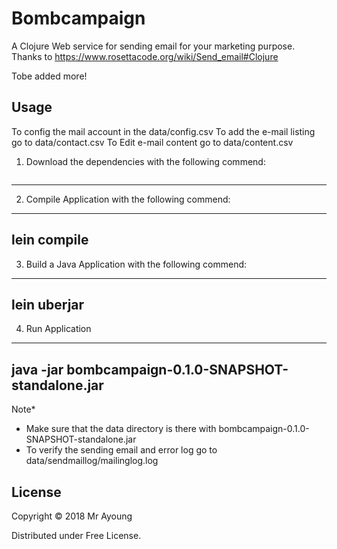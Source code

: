 # Bombcampaign

A Clojure Web service for sending email for your marketing purpose.
Thanks to https://www.rosettacode.org/wiki/Send_email#Clojure

Tobe added more!
## Usage
To config the mail account in the data/config.csv
To add the e-mail listing go to data/contact.csv
To Edit e-mail content go to data/content.csv

1) Download the dependencies with the following commend: 
```lein deps
```

---
2) Compile Application with the following commend: 
---
lein compile
---
3) Build a Java Application with the following commend: 
---
lein uberjar
---
4) Run Application
---
java -jar bombcampaign-0.1.0-SNAPSHOT-standalone.jar
----

Note* 
- Make sure that the data directory is there with bombcampaign-0.1.0-SNAPSHOT-standalone.jar
- To verify the sending email and error log go to data/sendmaillog/mailinglog.log

## License

Copyright © 2018 Mr Ayoung

Distributed under Free License.
